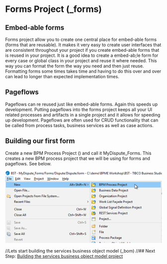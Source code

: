 # Forms Project (_forms)
## Embed-able forms
Forms project allow you to create one central place for embed-able forms (forms that are reusable). It makes it very easy to create user interfaces that are consistent throughout your project if you create embed-able forms that is reused in your project. It is a good idea to create a embed-ab;le form for every case or global class in your project and reuse it where needed. This way you can format the form the way you need and then just reuse. Formatting forms some times takes time and having to do this over and over can lead to longer than expected implementation times.

## Pageflows
Pageflows can re reused just like embed-able forms. Again this speeds up development. Putting pageflows into the forms project keeps all your UI related processes and artifacts in a single project and it allows for speeding up development. Pageflows are often used for CRUD functionality that can be called from process tasks, business services as well as case actions. 

## Building our first form
Create a new BPM Process Project () and call it MyDispute_Forms. This creates a new BPM process project that we will be using for forms and pageflows. See below.

![forms_project](images/forms/.5.png)

//Lets start building the services business object model (_bom)
//## Next Step: [Building the services business object model project](services_Bom_Project.md)
